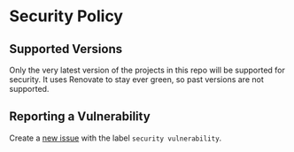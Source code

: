 # Security Policy

## Supported Versions

Only the very latest version of the projects in this repo will be supported for security. It uses Renovate to stay ever green, so past versions are not supported.

## Reporting a Vulnerability

Create a [new issue](https://github.com/peterjokumsen/helderberg-pirates-baseball/issues/new) with the label `security vulnerability`.

